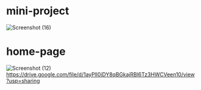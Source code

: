 # mini-project
![Screenshot (16)](https://user-images.githubusercontent.com/89683890/140782937-4202fcd4-c714-4b30-ad15-72ebbf496641.png)
# home-page
![Screenshot (12)](https://user-images.githubusercontent.com/89683890/140783036-9224b6ed-14e7-4ad7-abc9-bb7701c96490.png)
https://drive.google.com/file/d/1ayPlI0iDY8qBGkajRBl6Tz3HWCVeen10/view?usp=sharing
